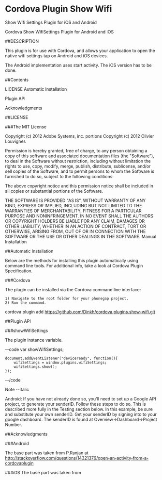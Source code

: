 # Cordova Plugin Show Wifi
Show Wifi Settings Plugin for iOS and Android

Cordova Show WifiSettings Plugin for Android and iOS

##DESCRIPTION

This plugin is for use with Cordova, and allows your application to open the native wifi settings tap on Android and iOS devices.

The Android implementation uses start activity.
The iOS version has to be done.

##Contents

LICENSE
Automatic Installation

Plugin API

Acknowledgments

##LICENSE

###The MIT License

Copyright (c) 2012 Adobe Systems, inc.
portions Copyright (c) 2012 Olivier Louvignes

Permission is hereby granted, free of charge, to any person obtaining a copy
of this software and associated documentation files (the "Software"), to deal
in the Software without restriction, including without limitation the rights
to use, copy, modify, merge, publish, distribute, sublicense, and/or sell
copies of the Software, and to permit persons to whom the Software is
furnished to do so, subject to the following conditions:

The above copyright notice and this permission notice shall be included in
all copies or substantial portions of the Software.

THE SOFTWARE IS PROVIDED "AS IS", WITHOUT WARRANTY OF ANY KIND, EXPRESS OR
IMPLIED, INCLUDING BUT NOT LIMITED TO THE WARRANTIES OF MERCHANTABILITY,
FITNESS FOR A PARTICULAR PURPOSE AND NONINFRINGEMENT. IN NO EVENT SHALL THE
AUTHORS OR COPYRIGHT HOLDERS BE LIABLE FOR ANY CLAIM, DAMAGES OR OTHER
LIABILITY, WHETHER IN AN ACTION OF CONTRACT, TORT OR OTHERWISE, ARISING FROM,
OUT OF OR IN CONNECTION WITH THE SOFTWARE OR THE USE OR OTHER DEALINGS IN
THE SOFTWARE.
Manual Installation

##Automatic Installation

Below are the methods for installing this plugin automatically using command line tools. For additional info, take a look at Cordova Plugin Specification.

###Cordova

The plugin can be installed via the Cordova command line interface:

    1) Navigate to the root folder for your phonegap project.
    2) Run the command.

cordova plugin add https://github.com/Dinkh/cordova.plugins.show-wifi.git

##Plugin API

###showWifiSettings

The plugin instance variable.

--code
    var showWifiSettings;

    document.addEventListener("deviceready", function(){
        wifiSettings = window.plugins.wifiSettings;
        wifiSettings.show();
    });
--/code

Note --italic

Android: If you have not already done so, you'll need to set up a Google API project, to generate your senderID. Follow these steps to do so. This is described more fully in the Testing section below. In this example, be sure and substitute your own senderID. Get your senderID by signing into to your google dashboard. The senderID is found at Overview->Dashboard->Project Number.

##Acknowledgments

###Android

The base part was taken from P.Ranjan at
http://stackoverflow.com/questions/14321376/open-an-activity-from-a-cordovaplugin

###iOS
The base part was taken from